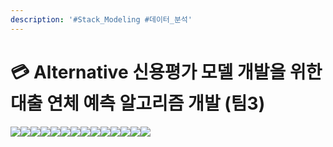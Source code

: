 ```yaml
---
description: '#Stack_Modeling #데이터_분석'
---
```


# 💳 Alternative 신용평가 모델 개발을 위한 대출 연체 예측 알고리즘 개발 (팀3)

![](<../../../../.gitbook/assets/Untitled (9).png>)![](<../../../../.gitbook/assets/Untitled 1 (10).png>)![](<../../../../.gitbook/assets/Untitled 2 (13).png>)![](<../../../../.gitbook/assets/Untitled 3 (9).png>)![](<../../../../.gitbook/assets/Untitled 4 (10).png>)![](<../../../../.gitbook/assets/Untitled 5 (9).png>)![](<../../../../.gitbook/assets/Untitled 6 (12).png>)![](<../../../../.gitbook/assets/Untitled 7 (11).png>)![](<../../../../.gitbook/assets/Untitled 8 (13).png>)![](<../../../../.gitbook/assets/Untitled 9 (12).png>)![](<../../../../.gitbook/assets/Untitled 10 (13).png>)![](<../../../../.gitbook/assets/Untitled 11 (13).png>)![](<../../../../.gitbook/assets/Untitled 12 (9).png>)![](<../../../../.gitbook/assets/Untitled 13 (9).png>)
